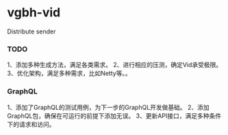 # vgbh-vid
Distribute sender


### TODO 
1、添加多种生成方法，满足各类需求。
2、进行相应的压测，确定Vid承受极限。
3、优化架构，满足多种需求，比如Netty等。。

### GraphQL
1、添加了GraphQL的测试用例，为下一步的GraphQL开发做基础。
2、添加GraphQL包，确保在可运行的前提下添加无误。
3、更新API接口，满足多种条件下的请求和访问。